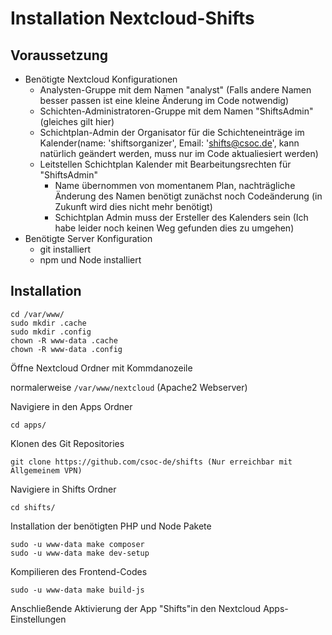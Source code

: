 # Installation Nextcloud-Shifts

## Voraussetzung

* Benötigte Nextcloud Konfigurationen
    * Analysten-Gruppe mit dem Namen "analyst" (Falls andere Namen besser passen ist eine kleine Änderung im Code notwendig)
    * Schichten-Administratoren-Gruppe mit dem Namen "ShiftsAdmin" (gleiches gilt hier)
    * Schichtplan-Admin der Organisator für die Schichteneinträge im Kalender(name: 'shiftsorganizer', Email: 'shifts@csoc.de', kann natürlich geändert werden, muss nur im Code aktualiesiert werden)
    * Leitstellen Schichtplan Kalender mit Bearbeitungsrechten für "ShiftsAdmin"
        * Name übernommen von momentanem Plan, nachträgliche Änderung des Namen benötigt zunächst noch Codeänderung (in Zukunft wird dies nicht mehr benötigt)
        * Schichtplan Admin muss der Ersteller des Kalenders sein (Ich habe leider noch keinen Weg gefunden dies zu umgehen)
* Benötigte Server Konfiguration
    * git installiert
    * npm und Node installiert


## Installation

```
cd /var/www/
sudo mkdir .cache
sudo mkdir .config
chown -R www-data .cache
chown -R www-data .config
```

Öffne Nextcloud Ordner mit Kommdanozeile

normalerweise `/var/www/nextcloud` (Apache2 Webserver)

Navigiere in den Apps Ordner

```
cd apps/
```

Klonen des Git Repositories

```
git clone https://github.com/csoc-de/shifts (Nur erreichbar mit Allgemeinem VPN)
```

Navigiere in Shifts Ordner

```
cd shifts/
```

Installation der benötigten PHP und Node Pakete

```
sudo -u www-data make composer
sudo -u www-data make dev-setup
```

Kompilieren des Frontend-Codes

```
sudo -u www-data make build-js
```

Anschließende Aktivierung der App "Shifts"in den Nextcloud Apps-Einstellungen

